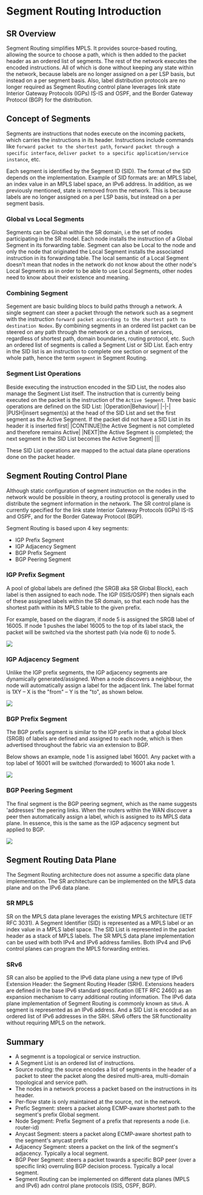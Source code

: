 # Segment Routing Introduction

## SR Overview

Segment Routing simplifies MPLS. It provides source-based routing, allowing the source to choose a path, which is then added to the packet header as an ordered list of segments. The rest of the network executes the encoded instructions. All of which is done without keeping any state within the network, because labels are no longer assigned on a per LSP basis, but instead on a per segment basis. Also, label distribution protocols are no longer required as Segment Routing control plane leverages link state Interior Gateway Protocols (IGPs) IS-IS and OSPF, and the Border Gateway Protocol (BGP) for the distribution.

## Concept of Segments

Segments are instructions that nodes execute on the incoming packets, which carries the instructions in its header. Instructions include commands like `forward packet to the shortest path`, `forward packet through a specific interface`, `deliver packet to a specific application/service instance`, etc.

Each segment is identified by the Segment ID (SID). The format of the SID depends on the implementation. Example of SID formats are: an MPLS label, an index value in an MPLS label space, an IPv6 address. 
In addition, as we previously mentioned, state is removed from the network. This is because labels are no longer assigned on a per LSP basis, but instead on a per segment basis.

### Global vs Local Segments

Segments can be Global within the SR domain, i.e the set of nodes participating in the SR model. Each node installs the instruction of a Global Segment in its forwarding table. Segment can also be Local to the node and only the node that originated the Local Segment installs the associated instruction in its forwarding table. The local semantic of a Local Segment doesn't mean that nodes in the network do not know about the other node's Local Segments as in order to be able to use Local Segments, other nodes  need to know about their existence and meaning.

### Combining Segment

Segement are basic building blocs to build paths through a network. A single segment can steer a packet through the network such as a segment with the instruction `forward packet according to the shortest path to destination Nodex`. By combining segments in an ordered list packet can be steered on any path through the network or on a chain of services, regardless of shortest path, domain boundaries, routing protocol, etc. Such an ordered list of segments is called a Segment List or SID List. Each entry in the SID list is an instruction to complete one section or segment of the whole path, hence the term `segment` in Segment Routing.

### Segment List Operations

Beside executing the instruction encoded in the SID List, the nodes also manage the Segment List itself. The instruction that is currently being executed on the packet is the instruction of the `Active Segment`. Three basic operations are defined on the SID List:
|Operation|Behaviour|
|-|-|
|PUSH|insert segment(s) at the head of the SID List and set the first segment as the Active Segment. If the packet did not have a SID List in its header it is inserted first|
|CONTINUE|the Active Segment is not completed and therefore remains Active|
|NEXT|the Active Segment is completed; the next segment in the SID List becomes the Active Segment|
|||

These SID List operations are mapped to the actual data plane operations done on the packet header.

## Segment Routing Control Plane

Although static configuration of segment instruction on the nodes in the network would be possible in theory, a routing protocol is generally used to distribute the segment information in the network. The SR control plane is currently specified for the link state Interior Gateway Protocols (IGPs) IS-IS and OSPF, and for the Border Gateway Protocol (BGP).

Segment Routing is based upon 4 key segments:

- IGP Prefix Segment
- IGP Adjacency Segment
- BGP Prefix Segment
- BGP Peering Segment

### IGP Prefix Segment

A pool of global labels are defined (the SRGB aka SR Global Block), each label is then assigned to each node. The IGP (ISIS/OSPF) then signals each of these assigned labels within the SR domain, so that each node has the shortest path within its MPLS table to the given prefix.

For example, based on the diagram, if node 5 is assigned the SRGB label of 16005. If node 1 pushes the label 16005 to the top of its label stack, the packet will be switched via the shortest path (via node 6) to node 5.

![](./images/2022-10-22-18-39-06.png)

### IGP Adjacency Segment

Unlike the IGP prefix segments, the IGP adjacency segments are dynamically generated/assigned. When a node discovers a neighbour, the node will automatically assign a label for the adjacent link. The label format is 1XY – X is the "from" – Y is the "to", as shown below.

![](./images/2022-10-22-18-40-30.png)

### BGP Prefix Segment

The BGP prefix segment is similar to the IGP prefix in that a global block (SRGB) of labels are defined and assigned to each node, which is then advertised throughout the fabric via an extension to BGP.

Below shows an example, node 1 is assigned label 16001. Any packet with a top label of 16001 will be switched (forwarded) to 16001 aka node 1.

![](./images/2022-10-22-18-41-44.png)

### BGP Peering Segment

The final segment is the BGP peering segment, which as the name suggests 'addresses' the peering links. When the routers within the WAN discover a peer then automatically assign a label, which is assigned to its MPLS data plane. In essence, this is the same as the IGP adjacency segment but applied to BGP.

![](./images/2022-10-22-18-42-36.png)

## Segment Routing Data Plane

The Segment Routing architecture does not assume a specific data plane implementation. The SR architecture can be implemented on the MPLS data plane and on the IPv6 data plane.

### SR MPLS

SR on the MPLS data plane leverages the existing MPLS architecture (IETF RFC 3031). A Segment Identifier (SID) is represented as a MPLS label or an index value in a MPLS label space. The SID List is represented in the packet header as a stack of MPLS labels. The SR MPLS data plane implementation can be used with both IPv4 and IPv6 address families. Both IPv4 and IPv6 control planes can program the MPLS forwarding entries.

### SRv6

SR can also be applied to the IPv6 data plane using a new type of IPv6 Extension Header: the Segment Routing Header (SRH). Extensions headers are defined in the base IPv6 standard specification (IETF RFC 2460) as an expansion mechanism to carry additional routing information. The IPv6 data plane implementation of Segment Routing is commonly known as `SRv6`. A segment is represented as an IPv6 address. And a SID List is encoded as an ordered list of IPv6 addresses in the SRH. SRv6 offers the SR functionality without requiring MPLS on the network.

## Summary

- A segmennt is a topological or service instruction.
- A Segment List is an ordered list of instructions.
- Source routing: the source encodes a list of segments in the header of a packet to steer the packet along the desired multi-area, multi-domain topological and service path.
- The nodes in a network process a packet based on the instructions in its header.
- Per-flow state is only maintained at the source, not in the network.
- Prefic Segment: steers a packet along ECMP-aware shortest path to the segment's prefix Global segment.
- Node Segment: Prefix Segment of a prefix that represents a node (i.e. router-id)
- Anycast Segment: steers a packet along ECMP-aware shortest path to the segment's anycast prefix
- Adjacency Segment: steers a packet on the link of the segment's adjacency. Typically a local segment.
- BGP Peer Segment: steers a packet towards a specific BGP peer (over a specific link) overruling BGP decision process. Typically a local segment.
- Segment Routing can be implemented on different data planes (MPLS and IPv6) adn control plane protocols (ISIS, OSPF, BGP).
